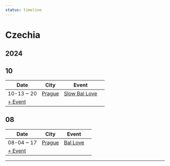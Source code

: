```yaml
---
status: timeline
---
```


# Czechia

## 2024

## 10

| Date | City | Event | |
| --- | --- | --- | --- |
| 10-13 ~ 20 | [Prague](by_city.md#prague) | [Slow Bal Love](slow-bal-love-2024.md) |  |
| [+ Event](https://github.com/swingdance/events/issues/new?assignees=&labels=add+event&projects=&template=02-add_entity.yml&title=Add%20Event%3A%202024%2Fcs_CZ%20%E2%80%A2%20%3CName%3E&region=cs_CZ&province=&city=&org_id=&date_starts=2024-10-&date_ends=2024-10-)

## 08

| Date | City | Event | |
| --- | --- | --- | --- |
| 08-04 ~ 17 | [Prague](by_city.md#prague) | [Bal Love](bal-love-2024.md) |  |
| [+ Event](https://github.com/swingdance/events/issues/new?assignees=&labels=add+event&projects=&template=02-add_entity.yml&title=Add%20Event%3A%202024%2Fcs_CZ%20%E2%80%A2%20%3CName%3E&region=cs_CZ&province=&city=&org_id=&date_starts=2024-08-&date_ends=2024-08-)

---

